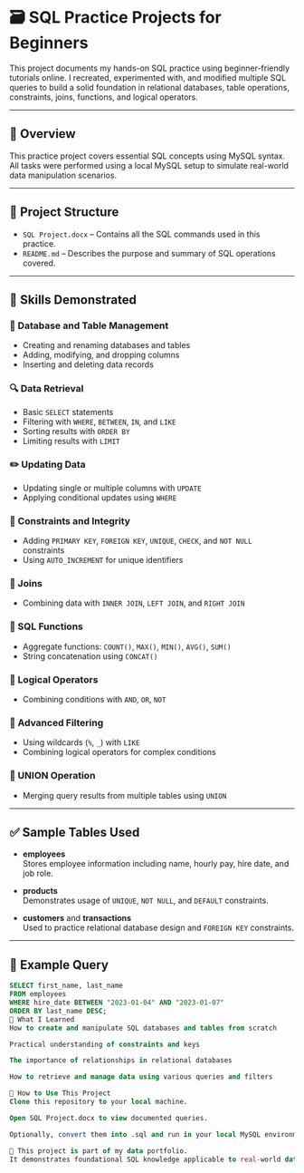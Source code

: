# 🗃️ SQL Practice Projects for Beginners

This project documents my hands-on SQL practice using beginner-friendly tutorials online. I recreated, experimented with, and modified multiple SQL queries to build a solid foundation in relational databases, table operations, constraints, joins, functions, and logical operators.

---

## 📌 Overview

This practice project covers essential SQL concepts using MySQL syntax.  
All tasks were performed using a local MySQL setup to simulate real-world data manipulation scenarios.

---

## 📁 Project Structure

- `SQL Project.docx` – Contains all the SQL commands used in this practice.
- `README.md` – Describes the purpose and summary of SQL operations covered.

---

## 🔧 Skills Demonstrated

### 📂 Database and Table Management
- Creating and renaming databases and tables  
- Adding, modifying, and dropping columns  
- Inserting and deleting data records

### 🔍 Data Retrieval
- Basic `SELECT` statements  
- Filtering with `WHERE`, `BETWEEN`, `IN`, and `LIKE`  
- Sorting results with `ORDER BY`  
- Limiting results with `LIMIT`

### ✏️ Updating Data
- Updating single or multiple columns with `UPDATE`  
- Applying conditional updates using `WHERE`

### 🔑 Constraints and Integrity
- Adding `PRIMARY KEY`, `FOREIGN KEY`, `UNIQUE`, `CHECK`, and `NOT NULL` constraints  
- Using `AUTO_INCREMENT` for unique identifiers

### 🔗 Joins
- Combining data with `INNER JOIN`, `LEFT JOIN`, and `RIGHT JOIN`

### 🧠 SQL Functions
- Aggregate functions: `COUNT()`, `MAX()`, `MIN()`, `AVG()`, `SUM()`  
- String concatenation using `CONCAT()`

### 🤖 Logical Operators
- Combining conditions with `AND`, `OR`, `NOT`

### 🔁 Advanced Filtering
- Using wildcards (`%`, `_`) with `LIKE`  
- Combining logical operators for complex conditions

### 🧾 UNION Operation
- Merging query results from multiple tables using `UNION`

---

## ✅ Sample Tables Used

- **employees**  
  Stores employee information including name, hourly pay, hire date, and job role.

- **products**  
  Demonstrates usage of `UNIQUE`, `NOT NULL`, and `DEFAULT` constraints.

- **customers** and **transactions**  
  Used to practice relational database design and `FOREIGN KEY` constraints.

---

## 🧪 Example Query

```sql
SELECT first_name, last_name
FROM employees
WHERE hire_date BETWEEN "2023-01-04" AND "2023-01-07"
ORDER BY last_name DESC;
🧠 What I Learned
How to create and manipulate SQL databases and tables from scratch

Practical understanding of constraints and keys

The importance of relationships in relational databases

How to retrieve and manage data using various queries and filters

🚀 How to Use This Project
Clone this repository to your local machine.

Open SQL Project.docx to view documented queries.

Optionally, convert them into .sql and run in your local MySQL environment.

📌 This project is part of my data portfolio.
It demonstrates foundational SQL knowledge applicable to real-world data analysis and database management.
